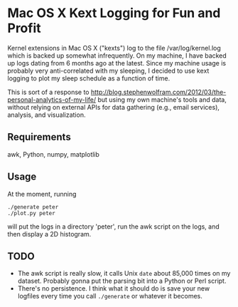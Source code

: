 Mac OS X Kext Logging for Fun and Profit
========================================

Kernel extensions in Mac OS X ("kexts") log to the file /var/log/kernel.log
which is backed up somewhat infrequently. On my machine, I have backed up logs
dating from 6 months ago at the latest. Since my machine usage is probably very
anti-correlated with my sleeping, I decided to use kext logging to plot my
sleep schedule as a function of time.

This is sort of a response to
<http://blog.stephenwolfram.com/2012/03/the-personal-analytics-of-my-life/>
but using my own machine's tools and data, without relying on external APIs for
data gathering (e.g., email services), analysis, and visualization.


Requirements
------------

awk, Python, numpy, matplotlib


Usage
-----

At the moment, running

    ./generate peter
    ./plot.py peter

will put the logs in a directory 'peter', run the awk script on the logs, and
then display a 2D histogram.


TODO
----

*   The awk script is really slow, it calls Unix `date` about 85,000 times on
    my dataset. Probably gonna put the parsing bit into a Python or Perl
    script.
*   There's no persistence. I think what it should do is save your new logfiles
    every time you call `./generate` or whatever it becomes.
